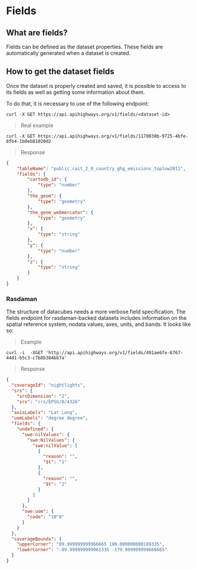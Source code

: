 # Fields

## What are fields?

Fields can be defined as the dataset properties. These fields are automatically generated when a dataset is created.

## How to get the dataset fields

Once the dataset is properly created and saved, it is possible to access to its fields as well as getting some information about them.

To do that, it is necessary to use of the following endpoint:

```shell
curl -X GET https://api.apihighways.org/v1/fields/<dataset-id>
```

> Real example

```shell
curl -X GET https://api.apihighways.org/v1/fields/1170030b-9725-4bfe-8fb4-1b0eb81020d2
```

> Response

```json
{
	"tableName": "public.cait_2_0_country_ghg_emissions_toplow2011",
	"fields": {
		"cartodb_id": {
			"type": "number"
		},
		"the_geom": {
			"type": "geometry"
		},
		"the_geom_webmercator": {
			"type": "geometry"
		},
		"x": {
			"type": "string"
		},
		"y": {
			"type": "number"
		},
		"z": {
			"type": "string"
		}
	}
}
```

### Rasdaman

The structure of datacubes needs a more verbose field specification. The fields endpoint for rasdaman-backed datasets includes information on the spatial reference system, nodata values, axes, units, and bands. It looks like so:

> Example

```shell
curl -i  -XGET 'http://api.apihighways.org/v1/fields/491ae6fe-6767-44d1-b5c3-c7b8b384bb7a'
```

> Response

```json
{
  "coverageId": "nightlights",
  "srs": {
    "srsDimension": "2",
    "srs": "crs/EPSG/0/4326"
  },
  "axisLabels": "Lat Long",
  "uomLabels": "degree degree",
  "fields": {
    "undefined": {
      "swe:nilValues": {
        "swe:NilValues": {
          "swe:nilValue": [
            {
              "reason": "",
              "$t": "1"
            },
            {
              "reason": "",
              "$t": "2"
            }
          ]
        }
      },
      "swe:uom": {
        "code": "10^0"
      }
    }
  },
  "coverageBounds": {
    "upperCorner": "89.999999999966665 180.000000000189335",
    "lowerCorner": "-89.999999999961335 -179.999999999666665"
  }
}
```
